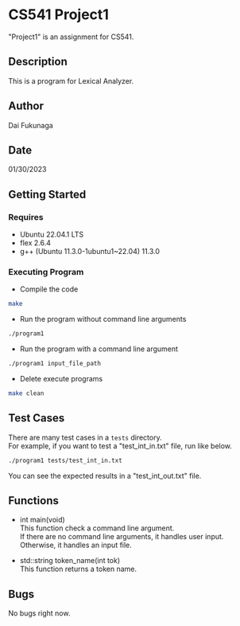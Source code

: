 # CS541 Project1
"Project1" is an assignment for CS541.

## Description
This is a program for Lexical Analyzer.

## Author
Dai Fukunaga

## Date
01/30/2023

## Getting Started
### Requires
* Ubuntu 22.04.1 LTS
* flex 2.6.4
* g++ (Ubuntu 11.3.0-1ubuntu1~22.04) 11.3.0

### Executing Program
* Compile the code
```bash
make
```

* Run the program without command line arguments
```bash
./program1
```

* Run the program with a command line argument
```bash
./program1 input_file_path
```

* Delete execute programs
```bash
make clean
```

## Test Cases
There are many test cases in a `tests` directory. <br>
For example, if you want to test a "test_int_in.txt" file, run like below.
```bash
./program1 tests/test_int_in.txt
```
You can see the expected results in a "test_int_out.txt" file.

## Functions
* int main(void) <br>
This function check a command line argument. <br>
If there are no command line arguments, it handles user input.
Otherwise, it handles an input file.

* std::string token_name(int tok) <br>
This function returns a token name.

## Bugs
No bugs right now.
